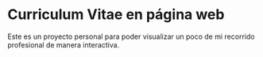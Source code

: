 # Curriculum Vitae en página web
Este es un proyecto personal para poder visualizar un poco de mi recorrido profesional de manera interactiva.
